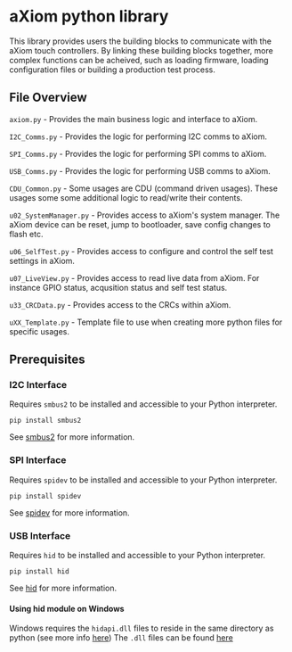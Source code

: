 # aXiom python library

This library provides users the building blocks to communicate with the aXiom touch controllers. By linking these building blocks together, more complex functions can be acheived, such as loading firmware, loading configuration files or building a production test process.

## File Overview

`axiom.py` - Provides the main business logic and interface to aXiom.

`I2C_Comms.py` - Provides the logic for performing I2C comms to aXiom.

`SPI_Comms.py` - Provides the logic for performing SPI comms to aXiom.

`USB_Comms.py` - Provides the logic for performing USB comms to aXiom.

`CDU_Common.py` - Some usages are CDU (command driven usages). These usages some some additional logic to read/write their contents.

`u02_SystemManager.py` - Provides access to aXiom's system manager. The aXiom device can be reset, jump to bootloader, save config changes to flash etc.

`u06_SelfTest.py` - Provides access to configure and control the self test settings in aXiom.

`u07_LiveView.py` - Provides access to read live data from aXiom. For instance GPIO status, acqusition status and self test status.

`u33_CRCData.py` - Provides access to the CRCs within aXiom.

`uXX_Template.py` - Template file to use when creating more python files for specific usages.

## Prerequisites

### I2C Interface

Requires `smbus2` to be installed and accessible to your Python interpreter.

```console
pip install smbus2
```

See [smbus2](https://pypi.org/project/smbus2/) for more information.


### SPI Interface

Requires `spidev` to be installed and accessible to your Python interpreter.

```console
pip install spidev
```

See [spidev](https://pypi.org/project/spidev/) for more information.

### USB Interface

Requires `hid` to be installed and accessible to your Python interpreter.

```console
pip install hid
```

See [hid](https://pypi.org/project/hid/) for more information.

#### Using hid module on Windows

Windows requires the `hidapi.dll` files to reside in the same directory as python (see more info [here](https://github.com/abcminiuser/python-elgato-streamdeck/issues/56))
The `.dll` files can be found [here](https://github.com/libusb/hidapi/releases)
